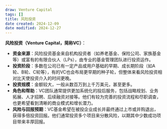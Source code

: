 ```yaml
---
draw: Venture Capital
tags: []
title: 风险投资
date created: 2024-12-09
date modified: 2024-12-27
---
```

**风险投资（Venture Capital，简称VC）**：

- **资金来源**：风险投资基金来自机构投资者（如养老基金、保险公司、家族基金等）或富有的有限合伙人（LPs），由专业的基金管理团队进行投资运作。
- **投资阶段**：多数在公司已有一定产品或用户基础的早期、成长期阶段（如A轮、B轮、C轮等），有的VC也会布局更早期的种子轮，但整体来看风险投资相对比天使投资介入的时间更晚。
- **投资规模**：金额较大，一般从数百万到上千万美元，甚至更多。
- **角色和帮助**：VC团队通常提供更加系统化的投后服务，包括战略规划、业务拓展、人才招聘、后续融资对接等。他们有较为完善的投资流程和尽职调查，也更希望看到清晰的商业模式和增长潜力。
- **风险与回报预期**：VC基金希望在被投企业成长并最终通过上市或并购退出，获得多倍投资回报。他们通常投资多个项目来分散风险，以期其中少数成功项目带来丰厚回报。
